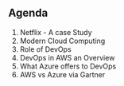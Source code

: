 Agenda
-------

1. Netflix - A case Study
2. Modern Cloud Computing
3. Role of DevOps
4. DevOps in AWS an Overview
5. What Azure offers to DevOps
6. AWS vs Azure via Gartner